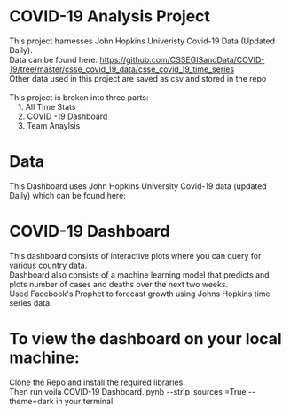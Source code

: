 # COVID-19 Analysis Project
This project harnesses John Hopkins Univeristy Covid-19 Data (Updated Daily).<br/>
Data can be found here:
https://github.com/CSSEGISandData/COVID-19/tree/master/csse_covid_19_data/csse_covid_19_time_series
<br/>Other data used in this project are saved as csv and stored in the repo <br/><br/>
This project is broken into three parts:<br/>
       &nbsp;&nbsp;&nbsp;  1. All Time Stats<br/>
       &nbsp;&nbsp;&nbsp;  2. COVID -19 Dashboard<br/>
       &nbsp;&nbsp;&nbsp;  3. Team Anaylsis<br/>

# Data 
This Dashboard uses John Hopkins University Covid-19 data (updated Daily) which can be found here:


# COVID-19 Dashboard
This dashboard consists of interactive plots where you can query for various country data.\
Dashboard also consists of a machine learning model that predicts and plots number of cases and deaths over the next two weeks.\
Used Facebook's Prophet to forecast growth using Johns Hopkins time series data.

# To view the dashboard on your local machine:
Clone the Repo and install the required libraries.\
Then run voila COVID-19 Dashboard.ipynb --strip_sources =True --theme=dark in your terminal.

